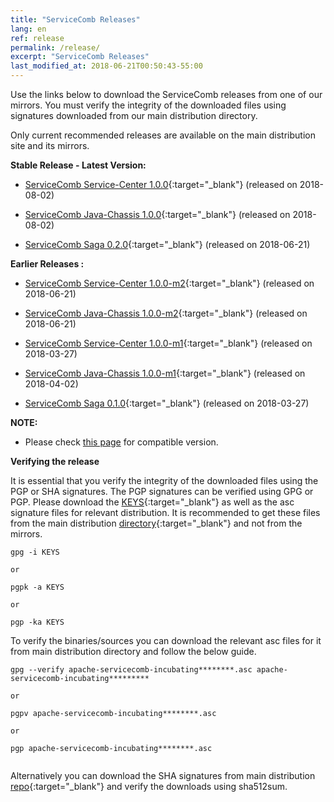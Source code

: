 ```yaml
---
title: "ServiceComb Releases"
lang: en
ref: release
permalink: /release/
excerpt: "ServiceComb Releases"
last_modified_at: 2018-06-21T00:50:43-55:00
---
```


Use the links below to download the ServiceComb releases from one of our mirrors. You must verify the integrity of the downloaded files using signatures downloaded from our main distribution directory.

Only current recommended releases are available on the main distribution site and its mirrors.


**Stable Release - Latest Version:**

* [ServiceComb Service-Center 1.0.0](https://apache.org/dyn/closer.cgi/incubator/servicecomb/incubator-servicecomb-service-center/1.0.0/){:target="_blank"} (released on 2018-08-02)

* [ServiceComb Java-Chassis 1.0.0](https://apache.org/dyn/closer.cgi/incubator/servicecomb/incubator-servicecomb-java-chassis/1.0.0/){:target="_blank"} (released on 2018-08-02)

* [ServiceComb Saga 0.2.0](https://apache.org/dyn/closer.cgi/incubator/servicecomb/incubator-servicecomb-saga/0.2.0/){:target="_blank"} (released on 2018-06-21)

**Earlier Releases :**
* [ServiceComb Service-Center 1.0.0-m2](https://apache.org/dyn/closer.cgi/incubator/servicecomb/incubator-servicecomb-service-center/1.0.0-m2/){:target="_blank"} (released on 2018-06-21)

* [ServiceComb Java-Chassis 1.0.0-m2](https://apache.org/dyn/closer.cgi/incubator/servicecomb/incubator-servicecomb-java-chassis/1.0.0-m2/){:target="_blank"} (released on 2018-06-21)

* [ServiceComb Service-Center 1.0.0-m1](https://apache.org/dyn/closer.cgi/incubator/servicecomb/incubator-servicecomb-service-center/1.0.0-m1/){:target="_blank"} (released on 2018-03-27)

* [ServiceComb Java-Chassis 1.0.0-m1](https://apache.org/dyn/closer.cgi/incubator/servicecomb/incubator-servicecomb-java-chassis/1.0.0-m1/){:target="_blank"} (released on 2018-04-02)

* [ServiceComb Saga 0.1.0](https://apache.org/dyn/closer.cgi/incubator/servicecomb/incubator-servicecomb-saga/0.1.0/){:target="_blank"} (released on 2018-03-27)

**NOTE:**
  - Please check [this page](/release/compatibleversion) for compatible version.

**Verifying the release**

It is essential that you verify the integrity of the downloaded files using the PGP or SHA signatures.
 The PGP signatures can  be verified using GPG or PGP.
 Please download the [KEYS](https://www.apache.org/dist/incubator/servicecomb/KEYS){:target="_blank"} as well as the asc signature files for relevant distribution. It is recommended to get these files from the main distribution [directory](https://www.apache.org/dist/incubator/servicecomb/){:target="_blank"} and not from the mirrors.
 ```
 gpg -i KEYS

 or

 pgpk -a KEYS

 or

 pgp -ka KEYS

```

To verify the binaries/sources you can download the relevant asc files for it from main distribution directory and follow the below guide.

```
gpg --verify apache-servicecomb-incubating********.asc apache-servicecomb-incubating*********

or

pgpv apache-servicecomb-incubating********.asc

or

pgp apache-servicecomb-incubating********.asc


```

Alternatively you can download the SHA signatures from main distribution [repo](https://www.apache.org/dist/incubator/servicecomb/){:target="_blank"} and verify the downloads using sha512sum.
